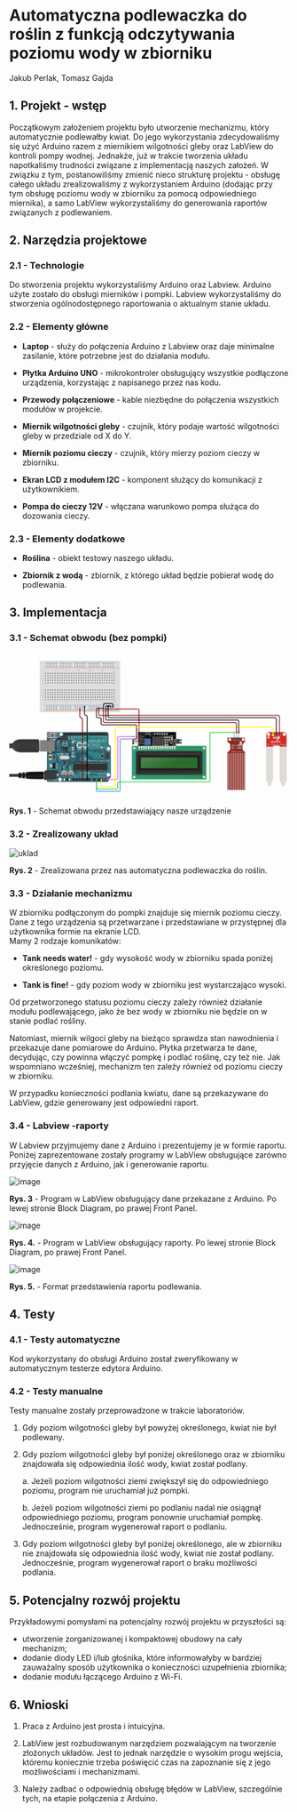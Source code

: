 # Automatyczna podlewaczka do roślin z funkcją odczytywania poziomu wody w zbiorniku

Jakub Perlak, Tomasz Gajda

## 1. Projekt - wstęp
Początkowym założeniem projektu było utworzenie mechanizmu, który automatycznie podlewałby kwiat. Do jego wykorzystania zdecydowaliśmy się użyć Arduino razem z miernikiem wilgotności gleby oraz LabView do kontroli pompy wodnej. 
Jednakże, już w trakcie tworzenia układu napotkaliśmy trudności związane z implementacją naszych założeń. W związku z tym, postanowiliśmy zmienić nieco strukturę projektu - obsługę całego układu zrealizowaliśmy z wykorzystaniem Arduino (dodając przy tym obsługę poziomu wody w zbiorniku za pomocą odpowiedniego miernika), a samo LabView wykorzystaliśmy do generowania raportów związanych z podlewaniem.

## 2. Narzędzia projektowe

### 2.1 - Technologie 
Do stworzenia projektu wykorzystaliśmy Arduino oraz Labview. Arduino użyte zostało do obsługi mierników i pompki. Labview wykorzystaliśmy do stworzenia ogólnodostępnego raportowania o aktualnym stanie układu.


### 2.2 - Elementy główne

- **Laptop** - służy do połączenia Arduino z Labview oraz daje minimalne zasilanie, które potrzebne jest do działania modułu.

- **Płytka Arduino UNO** - mikrokontroler obsługujący wszystkie podłączone urządzenia, korzystając z napisanego przez nas kodu.

- **Przewody połączeniowe** - kable niezbędne do połączenia wszystkich modułów w projekcie.

- **Miernik wilgotności gleby** - czujnik, który podaje wartość wilgotności gleby w przedziale od X do Y.

- **Miernik poziomu cieczy** - czujnik, który mierzy poziom cieczy w zbiorniku.

- **Ekran LCD z modułem I2C** - komponent służący do komunikacji z użytkownikiem.

- **Pompa do cieczy 12V** - włączana warunkowo pompa służąca do dozowania cieczy.

### 2.3 - Elementy dodatkowe

- **Roślina** - obiekt testowy naszego układu.

- **Zbiornik z wodą** - zbiornik, z którego układ będzie pobierał wodę do podlewania.

## 3. Implementacja

### 3.1 - Schemat obwodu (bez pompki)

![obwod](https://github.com/nerooc/auto-watering-device/blob/main/images/circuit_schema.png)

**Rys. 1** - Schemat obwodu przedstawiający nasze urządzenie

### 3.2 - Zrealizowany układ

![uklad](https://user-images.githubusercontent.com/31045802/143782768-618ed63a-53f0-426e-b28f-a93bbcd93726.png)

**Rys. 2** - Zrealizowana przez nas automatyczna podlewaczka do roślin.

### 3.3 - Działanie mechanizmu

W zbiorniku podłączonym do pompki znajduje się miernik poziomu cieczy. Dane z tego urządzenia są przetwarzane i przedstawiane w przystępnej dla użytkownika formie na ekranie LCD.  
Mamy 2 rodzaje komunikatów:

- **Tank needs water!** - gdy wysokość wody w zbiorniku spada poniżej określonego poziomu.

- **Tank is fine!** - gdy poziom wody w zbiorniku jest wystarczająco wysoki.

Od przetworzonego statusu poziomu cieczy zależy również działanie modułu podlewającego, jako że bez wody w zbiorniku nie będzie on w stanie podlać rośliny.

Natomiast, miernik wilgoci gleby na bieżąco sprawdza stan nawodnienia i przekazuje dane pomiarowe do Arduino. Płytka przetwarza te dane, decydując, czy powinna włączyć pompkę i podlać roślinę, czy też nie. Jak wspomniano wcześniej, mechanizm ten zależy również od poziomu cieczy w zbiorniku.

W przypadku konieczności podlania kwiatu, dane są przekazywane do LabView, gdzie generowany jest odpowiedni raport.


### 3.4 - Labview -raporty
W Labview przyjmujemy dane z Arduino i prezentujemy je w formie raportu. Poniżej zaprezentowane zostały programy w LabView obsługujące zarówno przyjęcie danych z Arduino, jak i generowanie raportu.

![image](https://user-images.githubusercontent.com/31045802/143783042-6a9a8a87-6fc5-4da7-8bfc-dbd1a2f9a935.png)

**Rys. 3** - Program w LabView obsługujący dane przekazane z Arduino. 
Po lewej stronie Block Diagram, po prawej Front Panel.

![image](https://user-images.githubusercontent.com/31045802/143783054-1db3e714-b0c0-486f-9aa3-4dc292f104af.png)

**Rys. 4.** - Program w LabView obsługujący raporty. 
Po lewej stronie Block Diagram, po prawej Front Panel.

![image](https://user-images.githubusercontent.com/31045802/143783058-11fda8d3-5a60-44bd-a8ed-103c080c2a56.png)

**Rys. 5.** - Format przedstawienia raportu podlewania.

## 4. Testy

### 4.1 - Testy automatyczne 
Kod wykorzystany do obsługi Arduino został zweryfikowany w automatycznym testerze edytora Arduino. 

### 4.2 - Testy manualne 
Testy manualne zostały przeprowadzone w trakcie laboratoriów.
1. Gdy poziom wilgotności gleby był powyżej określonego, kwiat nie był podlewany.

2. Gdy poziom wilgotności gleby był poniżej określonego oraz w zbiorniku znajdowała się odpowiednia ilość wody, kwiat został podlany.
   
   a. Jeżeli poziom wilgotności ziemi zwiększył się do odpowiedniego poziomu, program nie uruchamiał już pompki.
   
   b. Jeżeli poziom wilgotności ziemi po podlaniu nadal nie osiągnął odpowiedniego poziomu, program ponownie uruchamiał pompkę.
Jednocześnie, program wygenerował raport o podlaniu.

3. Gdy poziom wilgotności gleby był poniżej określonego, ale w zbiorniku nie znajdowała się odpowiednia ilość wody, kwiat nie został podlany.
Jednocześnie, program wygenerował raport o braku możliwości podlania.

## 5. Potencjalny rozwój projektu

Przykładowymi pomysłami na potencjalny rozwój projektu w przyszłości są:
- utworzenie zorganizowanej i kompaktowej obudowy na cały mechanizm;
- dodanie diody LED i/lub głośnika, które informowałyby w bardziej zauważalny sposób użytkownika o konieczności uzupełnienia zbiornika;
- dodanie modułu łączącego Arduino z Wi-Fi.

## 6. Wnioski

1. Praca z Arduino jest prosta i intuicyjna.

2. LabView jest rozbudowanym narzędziem pozwalającym na tworzenie złożonych układów. Jest to jednak narzędzie o wysokim progu wejścia, któremu koniecznie trzeba poświęcić czas na zapoznanie się z jego możliwościami i mechanizmami.

3. Należy zadbać o odpowiednią obsługę błędów w LabView, szczególnie tych, na etapie połączenia z Arduino.
